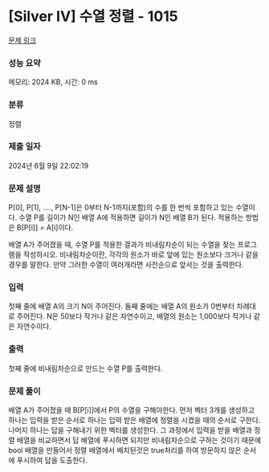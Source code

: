 # [Silver IV] 수열 정렬 - 1015 

[문제 링크](https://www.acmicpc.net/problem/1015) 

### 성능 요약

메모리: 2024 KB, 시간: 0 ms

### 분류

정렬

### 제출 일자

2024년 6월 9일 22:02:19

### 문제 설명

<p>P[0], P[1], ...., P[N-1]은 0부터 N-1까지(포함)의 수를 한 번씩 포함하고 있는 수열이다. 수열 P를 길이가 N인 배열 A에 적용하면 길이가 N인 배열 B가 된다. 적용하는 방법은 B[P[i]] = A[i]이다.</p>

<p>배열 A가 주어졌을 때, 수열 P를 적용한 결과가 비내림차순이 되는 수열을 찾는 프로그램을 작성하시오. 비내림차순이란, 각각의 원소가 바로 앞에 있는 원소보다 크거나 같을 경우를 말한다. 만약 그러한 수열이 여러개라면 사전순으로 앞서는 것을 출력한다.</p>

### 입력 

 <p>첫째 줄에 배열 A의 크기 N이 주어진다. 둘째 줄에는 배열 A의 원소가 0번부터 차례대로 주어진다. N은 50보다 작거나 같은 자연수이고, 배열의 원소는 1,000보다 작거나 같은 자연수이다.</p>

### 출력 

 <p>첫째 줄에 비내림차순으로 만드는 수열 P를 출력한다.</p>

### 문제 풀이

 <p>배열 A가 주어졌을 때 B[P[i]]에서 P의 수열을 구해야한다. 먼저 벡터 3개를 생성하고 하나는 입력을 받은 순서로 하나는 입력 받은 배열에 정렬을 시켰을 때의 순서로 구한다. 나머지 하나는 답을 구해내기 위한 벡터를 생성한다.
  그 과정에서 입력을 받을 배열과 정렬 배열을 비교하면서 답 배열에 푸시하면 되지만 비내림차순으로 구하는 것이기 때문에 bool 배열을 만들어서 정렬 배열에서 배치된것은 true처리를 하여 방문하지 않은 순서에 푸시하여 답을 도출한다.</p>

